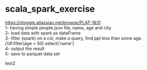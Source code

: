# scala_spark_exercise
https://ntoggle.atlassian.net/browse/PLAT-1831<br>
1- having simple people.json file, name, age and city<br>
2- load data with spark as dataFrame<br>
3- filter (spark) on a col, make a query, find ppl less than some age. //df.filter(age < 50).select('name')<br>
4- output the result<br>
5- save to parquet data set<br>

test2